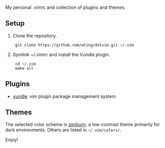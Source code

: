 
My personal .vimrc and collection of plugins and themes.

## Setup

1. Clone the repository.

        git clone https://github.com/wting/dotvim.git ~/.vim

2. Symlink ~/.vimrc and install the Vundle plugin.

        cd ~/.vim
        make all

## Plugins

- [vundle][v]: vim plugin package management system

## Themes

The selected color scheme is [zenburn][zb].  a low-contrast theme primarily for
dark environments. Others are listed in `~/.vim/colors/`.

Enjoy!

[v]: https://github.com/gmarik/vundle
[zb]: http://slinky.imukuppi.org/zenburnpage/
